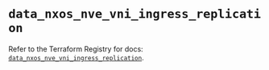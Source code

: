 # `data_nxos_nve_vni_ingress_replication`

Refer to the Terraform Registry for docs: [`data_nxos_nve_vni_ingress_replication`](https://registry.terraform.io/providers/ciscodevnet/nxos/0.5.10/docs/data-sources/nve_vni_ingress_replication).
